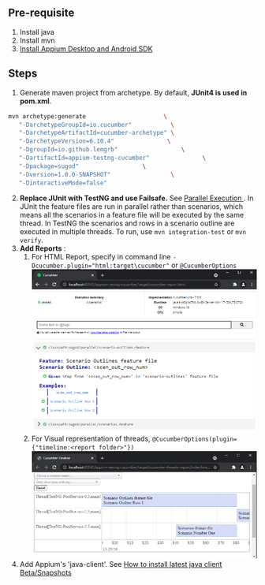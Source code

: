 ## Pre-requisite
1. Install java
2. Install mvn
3. [Install Appium Desktop and Android SDK](https://appium.io/docs/en/about-appium/getting-started/?lang=en)

## Steps
1. Generate maven project from archetype. By default, **JUnit4 is used in pom.xml**.
```bash
mvn archetype:generate                      \
   "-DarchetypeGroupId=io.cucumber"           \
   "-DarchetypeArtifactId=cucumber-archetype" \
   "-DarchetypeVersion=6.10.4"               \
   "-DgroupId=io.github.lemgrb"                  \
   "-DartifactId=appium-testng-cucumber"               \
   "-Dpackage=sugod"                  \
   "-Dversion=1.0.0-SNAPSHOT"                 \
   "-DinteractiveMode=false" 
```
2. **Replace JUnit with TestNG and use Failsafe.** See [Parallel Execution
   ](https://cucumber.io/docs/guides/parallel-execution/). In JUnit the feature files are run in parallel rather than scenarios, which means all the scenarios in a feature file will be executed by the same thread. In TestNG the scenarios and rows in a scenario outline are executed in multiple threads. To run, use `mvn integration-test` or `mvn verify`.
3. **Add Reports** : 
   1. For HTML Report, specify in command line `-Dcucumber.plugin="html:target\cucumber"` or `@CucumberOptions`
      ![HTML Report](cucumber-report.png)
   2. For Visual representation of threads, `@CucumberOptions(plugin= {"timeline:<report folder>"})`
      ![Cucumber threads visual](cucumber-threads-report.png)
4. Add Appium's 'java-client'. See [How to install latest java client Beta/Snapshots](https://github.com/appium/java-client#how-to-install-latest-java-client-betasnapshots)